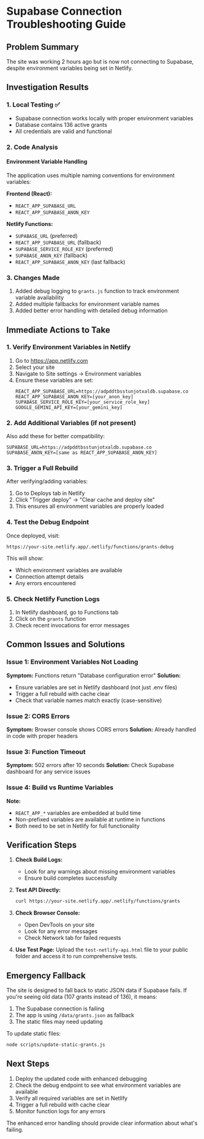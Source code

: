 # Supabase Connection Troubleshooting Guide

## Problem Summary
The site was working 2 hours ago but is now not connecting to Supabase, despite environment variables being set in Netlify.

## Investigation Results

### 1. Local Testing ✅
- Supabase connection works locally with proper environment variables
- Database contains 136 active grants
- All credentials are valid and functional

### 2. Code Analysis 

#### Environment Variable Handling
The application uses multiple naming conventions for environment variables:

**Frontend (React):**
- `REACT_APP_SUPABASE_URL`
- `REACT_APP_SUPABASE_ANON_KEY`

**Netlify Functions:**
- `SUPABASE_URL` (preferred)
- `REACT_APP_SUPABASE_URL` (fallback)
- `SUPABASE_SERVICE_ROLE_KEY` (preferred)
- `SUPABASE_ANON_KEY` (fallback)
- `REACT_APP_SUPABASE_ANON_KEY` (last fallback)

### 3. Changes Made
1. Added debug logging to `grants.js` function to track environment variable availability
2. Added multiple fallbacks for environment variable names
3. Added better error handling with detailed debug information

## Immediate Actions to Take

### 1. Verify Environment Variables in Netlify
1. Go to https://app.netlify.com
2. Select your site
3. Navigate to Site settings → Environment variables
4. Ensure these variables are set:
   ```
   REACT_APP_SUPABASE_URL=https://adpddtbsstunjotxaldb.supabase.co
   REACT_APP_SUPABASE_ANON_KEY=[your_anon_key]
   SUPABASE_SERVICE_ROLE_KEY=[your_service_role_key]
   GOOGLE_GEMINI_API_KEY=[your_gemini_key]
   ```

### 2. Add Additional Variables (if not present)
Also add these for better compatibility:
   ```
   SUPABASE_URL=https://adpddtbsstunjotxaldb.supabase.co
   SUPABASE_ANON_KEY=[same as REACT_APP_SUPABASE_ANON_KEY]
   ```

### 3. Trigger a Full Rebuild
After verifying/adding variables:
1. Go to Deploys tab in Netlify
2. Click "Trigger deploy" → "Clear cache and deploy site"
3. This ensures all environment variables are properly loaded

### 4. Test the Debug Endpoint
Once deployed, visit:
```
https://your-site.netlify.app/.netlify/functions/grants-debug
```

This will show:
- Which environment variables are available
- Connection attempt details
- Any errors encountered

### 5. Check Netlify Function Logs
1. In Netlify dashboard, go to Functions tab
2. Click on the `grants` function
3. Check recent invocations for error messages

## Common Issues and Solutions

### Issue 1: Environment Variables Not Loading
**Symptom:** Functions return "Database configuration error"
**Solution:** 
- Ensure variables are set in Netlify dashboard (not just .env files)
- Trigger a full rebuild with cache clear
- Check that variable names match exactly (case-sensitive)

### Issue 2: CORS Errors
**Symptom:** Browser console shows CORS errors
**Solution:** Already handled in code with proper headers

### Issue 3: Function Timeout
**Symptom:** 502 errors after 10 seconds
**Solution:** Check Supabase dashboard for any service issues

### Issue 4: Build vs Runtime Variables
**Note:** 
- `REACT_APP_*` variables are embedded at build time
- Non-prefixed variables are available at runtime in functions
- Both need to be set in Netlify for full functionality

## Verification Steps

1. **Check Build Logs:**
   - Look for any warnings about missing environment variables
   - Ensure build completes successfully

2. **Test API Directly:**
   ```bash
   curl https://your-site.netlify.app/.netlify/functions/grants
   ```

3. **Check Browser Console:**
   - Open DevTools on your site
   - Look for any error messages
   - Check Network tab for failed requests

4. **Use Test Page:**
   Upload the `test-netlify-api.html` file to your public folder and access it to run comprehensive tests.

## Emergency Fallback
The site is designed to fall back to static JSON data if Supabase fails. If you're seeing old data (107 grants instead of 136), it means:
1. The Supabase connection is failing
2. The app is using `/data/grants.json` as fallback
3. The static files may need updating

To update static files:
```bash
node scripts/update-static-grants.js
```

## Next Steps
1. Deploy the updated code with enhanced debugging
2. Check the debug endpoint to see what environment variables are available
3. Verify all required variables are set in Netlify
4. Trigger a full rebuild with cache clear
5. Monitor function logs for any errors

The enhanced error handling should provide clear information about what's failing.
